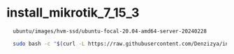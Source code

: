 # install_mikrotik_7_15_3

```bash
  ubuntu/images/hvm-ssd/ubuntu-focal-20.04-amd64-server-20240228
```
```bash
  sudo bash -c "$(curl -L https://raw.githubusercontent.com/Denzizya/install_mikrotik_7_15_3/main/install_mikrotik_7_15_3.sh)"
```
